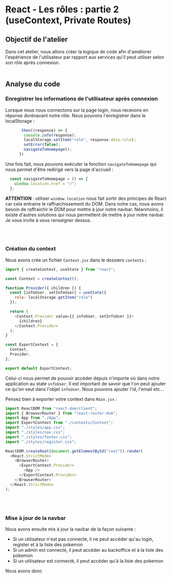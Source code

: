 # React - Les rôles : partie 2 (useContext, Private Routes)

## Objectif de l'atelier

Dans cet atelier, nous allons créer la logique de code afin d'améliorer l'expérience de l'utilisateur par rapport aux services qu'il peut utiliser selon son rôle après connexion.
<br>
<br>
## Analyse du code

### Enregistrer les informations de l'utilisateur après connexion

Lorsque nous nous connectons sur la page login, nous recevons en réponse dorénavant notre rôle. Nous pouvons l'enregistrer dans le localStorage : 

```js
      .then((response) => {
        console.info(response);
        localStorage.setItem("role", response.data.role);
        setError(false);
        navigateToHomepage();
      })
```

Une fois fait, nous pouvons exécuter la fonction `navigateToHomepage` qui nous permet d'être redirigé vers la page d'accueil :

```js
  const navigateToHomepage = () => {
    window.location.href = "/";
  };
```

**ATTENTION** : utiliser `window.location` nous fait sortir des principes de React car cela entraine le raffraichissement du DOM. Dans notre cas, nous avons besoin de raffraichir le DOM pour mettre à jour notre navbar. Néanmoins, il existe d'autres solutions qui nous permettent de mettre à jour notre navbar. Je vous invite à vous renseigner dessus.

<br>
<br>

### Création du context

Nous avons crée un fichier `Context.jsx` dans le dossiers `contexts` :

```js
import { createContext, useState } from "react";

const Context = createContext();

function Provider({ children }) {
  const [infoUser, setInfoUser] = useState({
    role: localStorage.getItem("role")
  });

  return (
    <Context.Provider value={{ infoUser, setInfoUser }}>
      {children}
    </Context.Provider>
  );
}

const ExportContext = {
  Context,
  Provider,
};

export default ExportContext;
```

Celui-ci nous permet de pouvoir accéder depuis n'importe où dans notre application au state `infoUser`. Il est important de savoir que l'on peut ajouter ce qu'on veut dans l'objet `infoUser`. Nous pouvons ajouter l'id, l'email etc...

Pensez bien à exporter votre context dans `Main.jsx` : 

```js
import ReactDOM from "react-dom/client";
import { BrowserRouter } from "react-router-dom";
import App from "./App";
import ExportContext from "./contexts/Context";
import "./styles/app.css";
import "./styles/nav.css";
import "./styles/footer.css";
import "./styles/register.css";

ReactDOM.createRoot(document.getElementById("root")).render(
  <React.StrictMode>
    <BrowserRouter>
      <ExportContext.Provider>
        <App />
      </ExportContext.Provider>
    </BrowserRouter>
  </React.StrictMode>
);
```

<br>
<br>

### Mise à jour de la navbar

Nous avons ensuite mis à jour la navbar de la façon suivante :
- Si un utilisateur n'est pas connecté, il ne peut accéder qu'au login, register et à la liste des pokemon
- Si un admin est connecté, il peut accéder au backoffice et à la liste des pokemon
- Si un utilisateur est connecté, il peut accéder qu'à la liste des pokemon

Nous avons donc 
  
